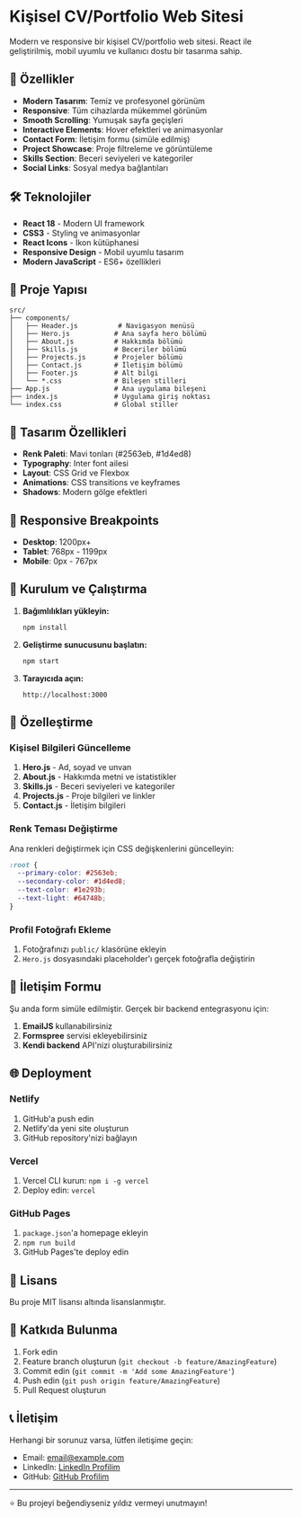 # Kişisel CV/Portfolio Web Sitesi

Modern ve responsive bir kişisel CV/portfolio web sitesi. React ile geliştirilmiş, mobil uyumlu ve kullanıcı dostu bir tasarıma sahip.

## 🚀 Özellikler

- **Modern Tasarım**: Temiz ve profesyonel görünüm
- **Responsive**: Tüm cihazlarda mükemmel görünüm
- **Smooth Scrolling**: Yumuşak sayfa geçişleri
- **Interactive Elements**: Hover efektleri ve animasyonlar
- **Contact Form**: İletişim formu (simüle edilmiş)
- **Project Showcase**: Proje filtreleme ve görüntüleme
- **Skills Section**: Beceri seviyeleri ve kategoriler
- **Social Links**: Sosyal medya bağlantıları

## 🛠️ Teknolojiler

- **React 18** - Modern UI framework
- **CSS3** - Styling ve animasyonlar
- **React Icons** - İkon kütüphanesi
- **Responsive Design** - Mobil uyumlu tasarım
- **Modern JavaScript** - ES6+ özellikleri

## 📁 Proje Yapısı

```
src/
├── components/
│   ├── Header.js          # Navigasyon menüsü
│   ├── Hero.js           # Ana sayfa hero bölümü
│   ├── About.js          # Hakkımda bölümü
│   ├── Skills.js         # Beceriler bölümü
│   ├── Projects.js       # Projeler bölümü
│   ├── Contact.js        # İletişim bölümü
│   ├── Footer.js         # Alt bilgi
│   └── *.css             # Bileşen stilleri
├── App.js                # Ana uygulama bileşeni
├── index.js              # Uygulama giriş noktası
└── index.css             # Global stiller
```

## 🎨 Tasarım Özellikleri

- **Renk Paleti**: Mavi tonları (#2563eb, #1d4ed8)
- **Typography**: Inter font ailesi
- **Layout**: CSS Grid ve Flexbox
- **Animations**: CSS transitions ve keyframes
- **Shadows**: Modern gölge efektleri

## 📱 Responsive Breakpoints

- **Desktop**: 1200px+
- **Tablet**: 768px - 1199px
- **Mobile**: 0px - 767px

## 🚀 Kurulum ve Çalıştırma

1. **Bağımlılıkları yükleyin:**
   ```bash
   npm install
   ```

2. **Geliştirme sunucusunu başlatın:**
   ```bash
   npm start
   ```

3. **Tarayıcıda açın:**
   ```
   http://localhost:3000
   ```

## 📝 Özelleştirme

### Kişisel Bilgileri Güncelleme

1. **Hero.js** - Ad, soyad ve unvan
2. **About.js** - Hakkımda metni ve istatistikler
3. **Skills.js** - Beceri seviyeleri ve kategoriler
4. **Projects.js** - Proje bilgileri ve linkler
5. **Contact.js** - İletişim bilgileri

### Renk Teması Değiştirme

Ana renkleri değiştirmek için CSS değişkenlerini güncelleyin:

```css
:root {
  --primary-color: #2563eb;
  --secondary-color: #1d4ed8;
  --text-color: #1e293b;
  --text-light: #64748b;
}
```

### Profil Fotoğrafı Ekleme

1. Fotoğrafınızı `public/` klasörüne ekleyin
2. `Hero.js` dosyasındaki placeholder'ı gerçek fotoğrafla değiştirin

## 📧 İletişim Formu

Şu anda form simüle edilmiştir. Gerçek bir backend entegrasyonu için:

1. **EmailJS** kullanabilirsiniz
2. **Formspree** servisi ekleyebilirsiniz
3. **Kendi backend** API'nizi oluşturabilirsiniz

## 🌐 Deployment

### Netlify
1. GitHub'a push edin
2. Netlify'da yeni site oluşturun
3. GitHub repository'nizi bağlayın

### Vercel
1. Vercel CLI kurun: `npm i -g vercel`
2. Deploy edin: `vercel`

### GitHub Pages
1. `package.json`'a homepage ekleyin
2. `npm run build`
3. GitHub Pages'te deploy edin

## 📄 Lisans

Bu proje MIT lisansı altında lisanslanmıştır.

## 🤝 Katkıda Bulunma

1. Fork edin
2. Feature branch oluşturun (`git checkout -b feature/AmazingFeature`)
3. Commit edin (`git commit -m 'Add some AmazingFeature'`)
4. Push edin (`git push origin feature/AmazingFeature`)
5. Pull Request oluşturun

## 📞 İletişim

Herhangi bir sorunuz varsa, lütfen iletişime geçin:
- Email: email@example.com
- LinkedIn: [LinkedIn Profilim](https://linkedin.com/in/yourprofile)
- GitHub: [GitHub Profilim](https://github.com/yourusername)

---

⭐ Bu projeyi beğendiyseniz yıldız vermeyi unutmayın! 